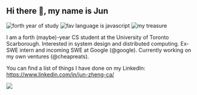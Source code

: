 ## Hi there 👋, my name is Jun

![forth year of study](https://img.shields.io/badge/Year%20of%20Study-4%20(maybe)-yellow.svg)
![fav language is javascript](https://img.shields.io/badge/Favourite%20Language-JavaScript-green.svg)
![my treasure](https://img.shields.io/badge/My%20Treasure-SL-pink.svg)


I am a forth (maybe)-year CS student at the University of Toronto Scarborough. Interested in system design and distributed computing. Ex-SWE intern and incoming SWE at Google (@google). Currently working on my own ventures (@cheapreats).

You can find a list of things I have done on my LinkedIn: https://www.linkedin.com/in/jun-zheng-ca/

![](https://media2.giphy.com/media/gx54W1mSpeYMg/giphy.gif)
